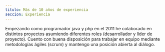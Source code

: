 ```yaml
---
titulo: Más de 10 años de experiencia 
seccion: Experiencia
---
```


Empezando como programador java y php en el 2011 he
colaborado en distintos proyectos asumiendo diferentes
roles (desarrollador y líder de proyecto). Cuento con
buena disposición para trabajar en equipo mediante
metodologías ágiles (scrum) y mantengo una posición
abierta al diálogo.